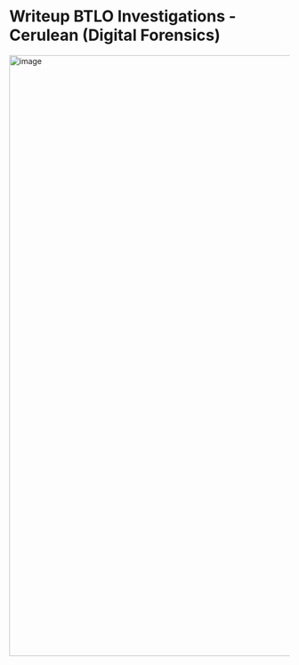 # Writeup BTLO Investigations - Cerulean (Digital Forensics)

<img width="1920" height="1080" alt="image" src="https://github.com/user-attachments/assets/96a2c06b-b4fe-4fec-8b88-2d2c9772fead" />
